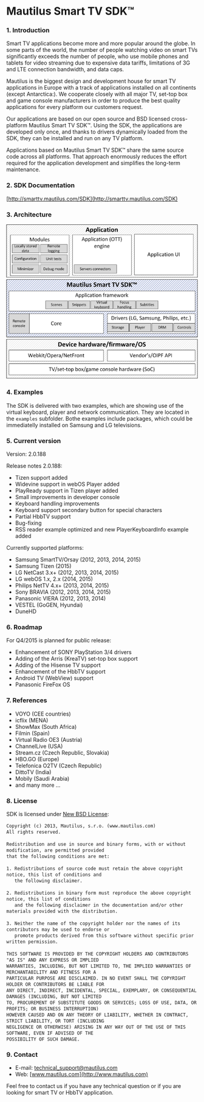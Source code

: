 Mautilus Smart TV SDK™
===========

### 1. Introduction

Smart TV applications become more and more popular around the globe. In some parts of the world, the number of people watching video on smart TVs significantly exceeds the number of people, who use mobile phones and tablets for video streaming due to expensive data tariffs, limitations of 3G and LTE connection bandwidth, and data caps.

Mautilus is the biggest design and development house for smart TV applications in Europe with a track of applications installed on all continents (except Antarctica:). We cooperate closely with all major TV, set-top box and game console manufacturers in order to produce the best quality applications for every platform our customers request.
 
Our applications are based on our open source and BSD licensed cross-platform Mautilus Smart TV SDK™. Using the SDK, the applications are developed only once, and thanks to drivers dynamically loaded from the SDK, they can be installed and run on any TV platform.
 
Applications based on Mautilus Smart TV SDK™ share the same source code across all platforms. That approach enormously reduces the effort required for the application development and simplifies the long-term maintenance.

### 2. SDK Documentation
[http://smarttv.mautilus.com/SDK](http://smarttv.mautilus.com/SDK)

### 3. Architecture
![Architecture](./img/Mautilus_SmartTV_SDK_Schema.png?raw=true)

### 4. Examples

The SDK is delivered with two examples, which are showing use of the virtual keyboard, player and network communication. They are located in the `examples` subfolder. Bothe examples include packages, which could be immediatelly installed on Samsung and LG televisions.

### 5. Current version

Version: 2.0.188  

Release notes 2.0.188:

-	Tizen support added
-	Widevine support in webOS Player added
-	PlayReady support in Tizen player added
-	Small improvements in developer console
-	Keyboard handling improvements
-	Keyboard support secondary button for special characters
-	Partial HbbTV support
-	Bug-fixing
-	RSS reader example optimized and new PlayerKeyboardInfo example added

Currently supported platforms:
                            
-	Samsung SmartTV/Orsay (2012, 2013, 2014, 2015)
-	Samsung Tizen (2015)
-	LG NetCast 3.x+ (2012, 2013, 2014, 2015)
-	LG webOS 1.x, 2.x (2014, 2015)
-	Philips NetTV 4.x+ (2013, 2014, 2015)
-	Sony BRAVIA (2012, 2013, 2014, 2015)
-	Panasonic VIERA (2012, 2013, 2014)
-	VESTEL (GoGEN, Hyundai)
- DuneHD

### 6. Roadmap

For Q4/2015 is planned for public release:

- Enhancement of SONY PlayStation 3/4 drivers 
- Adding of the Arris (KreaTV) set-top box support
- Adding of the Hisense TV support
- Enhancement of the HbbTV support
- Android TV (WebView) support
-	Panasonic FireFox OS

### 7. References

- VOYO (CEE countries)
- icflix (MENA)
- ShowMax (South Africa)
- Filmin (Spain)
- Virtual Radio OE3 (Austria)
- ChannelLive (USA)
- Stream.cz (Czech Republic, Slovakia)
- HBO.GO (Europe)
- Telefonica O2TV (Czech Republic)
- DittoTV (India)
- Mobily (Saudi Arabia)
- and many more ...

### 8. License

SDK is licensed under [New BSD License](https://en.wikipedia.org/wiki/BSD_licenses):

    Copyright (c) 2013, Mautilus, s.r.o. (www.mautilus.com)
    All rights reserved.
    
    Redistribution and use in source and binary forms, with or without modification, are permitted provided 
    that the following conditions are met:
    
    1. Redistributions of source code must retain the above copyright notice, this list of conditions and 
       the following disclaimer.
    
    2. Redistributions in binary form must reproduce the above copyright notice, this list of conditions 
       and the following disclaimer in the documentation and/or other materials provided with the distribution.
    
    3. Neither the name of the copyright holder nor the names of its contributors may be used to endorse or 
       promote products derived from this software without specific prior written permission.
    
    THIS SOFTWARE IS PROVIDED BY THE COPYRIGHT HOLDERS AND CONTRIBUTORS "AS IS" AND ANY EXPRESS OR IMPLIED 
    WARRANTIES, INCLUDING, BUT NOT LIMITED TO, THE IMPLIED WARRANTIES OF MERCHANTABILITY AND FITNESS FOR A 
    PARTICULAR PURPOSE ARE DISCLAIMED. IN NO EVENT SHALL THE COPYRIGHT HOLDER OR CONTRIBUTORS BE LIABLE FOR 
    ANY DIRECT, INDIRECT, INCIDENTAL, SPECIAL, EXEMPLARY, OR CONSEQUENTIAL DAMAGES (INCLUDING, BUT NOT LIMITED 
    TO, PROCUREMENT OF SUBSTITUTE GOODS OR SERVICES; LOSS OF USE, DATA, OR PROFITS; OR BUSINESS INTERRUPTION) 
    HOWEVER CAUSED AND ON ANY THEORY OF LIABILITY, WHETHER IN CONTRACT, STRICT LIABILITY, OR TORT (INCLUDING 
    NEGLIGENCE OR OTHERWISE) ARISING IN ANY WAY OUT OF THE USE OF THIS SOFTWARE, EVEN IF ADVISED OF THE 
    POSSIBILITY OF SUCH DAMAGE.
    
### 9. Contact

- E-mail: [technical_support@mautilus.com](mailto:technical_support@mautilus.com)
- Web: [www.mautilus.com](http://www.mautilus.com)

Feel free to contact us if you have any technical question or if you are looking for smart TV or HbbTV application.